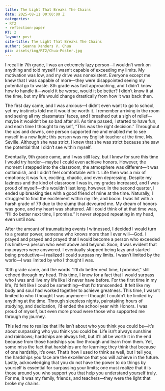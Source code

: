 ```yaml
---
title: The Light That Breaks The Chains
date: 2025-08-11 00:00:00 Z
categories:
- RT2
- reflection-paper
RT: 2
layout: post
site-title: The Light That Breaks The Chains
author: Seanne Xanders V. Chua
pic: assets/img/RT2/Chua-Poster.jpg
---
```


I recall in 7th grade, I was an extremely lazy person—I wouldn’t work on anything and told myself I wasn’t capable of exceeding my limits. My motivation was low, and my drive was nonexistent. Everyone except me knew that I was capable of more—they were disappointed seeing my potential go to waste. 8th grade was fast approaching, and I didn’t know how to handle it—would it be worse, would it be better? I didn’t know it at the time, but my life would change drastically from how it was back then. 

The first day came, and I was anxious—I didn’t even want to go to school, yet my instincts told me it would be worth it. I remember arriving in the room and seeing all my classmates’ faces, and I breathed out a sigh of relief—maybe it wouldn’t be so bad after all. As time passed, I started to have fun, and each time I thought to myself, “This was the right decision.” Throughout the ups and downs, one person supported me and enabled me to see myself in a new light; this person was my English teacher at the time, Ms. Seville. Although she was strict, I knew that she was strict because she saw the potential that I didn’t see within myself. 

Eventually, 9th grade came, and I was still lazy, but I knew for sure this time I would try harder—maybe I could even achieve honors. However, the moment I stepped into the classroom, the atmosphere was different—it was outlandish, and I didn’t feel comfortable with it. Life then was a mix of emotions; it was fun, exciting, chaotic, and even depressing. Despite my laziness and the kind of classroom I was in, my grades increased, and I was proud of myself—this wouldn’t last long, however. In the second quarter, I ended up breaking ties with a good friend of mine at the time. Naturally, I struggled to find the excitement within my life, and boom. I was hit with a harsh grade of 79 due to the slump that devoured me. My dream of honors was gone, and my heart was shattered. All I could think of at that time was, “I’ll do better next time, I promise.” It never stopped repeating in my head, even until now. 


After the amount of traumatizing events I witnessed, I decided I would turn to a greater power, someone who knows more than I ever will—God. I prayed and prayed and prayed that I would become a person who exceeded his limits—a person who went above and beyond. Soon, it was evident that my prayers were answered. I eventually stopped being lazy and started being productive—I realized I could surpass my limits. I wasn’t limited by the world—I was limited by who I thought I was. 

10th grade came, and the words “I’ll do better next time, I promise,” still echoed through my head. This time, I knew for a fact that I would surpass who I was and live my life like I’d never have before. For the first time in my life, I’d felt like I could be something—that I’d transcended. It felt like my body and soul had worked together to achieve greatness. This time, I wasn’t limited to who I thought I was anymore—I thought I couldn’t be limited by anything at the time. Through sleepless nights, painstaking hours of studying, and dedication, I’d ended the school year with Honors. I was proud of myself, but even more proud were those who supported me through my journey. 

This led me to realize that life isn’t about who you think you could be—it’s about surpassing who you think you could be. Life isn’t always sunshine and rainbows; hardships are always felt, but it’ll all be worth it in the end because from those hardships you live through and learn from them. Yet, some miss the fact that hardships are for learning; they think that because of one hardship, it’s over. That’s how I used to think as well, but I tell you, the hardships you face are the excellence that you will achieve in the future. Lastly, acknowledging that you do not have the power to do things by yourself is essential for surpassing your limits; one must realize that it is those around you who support you that help you understand yourself truly. For me, it was my family, friends, and teachers—they were the light that broke my chains.

